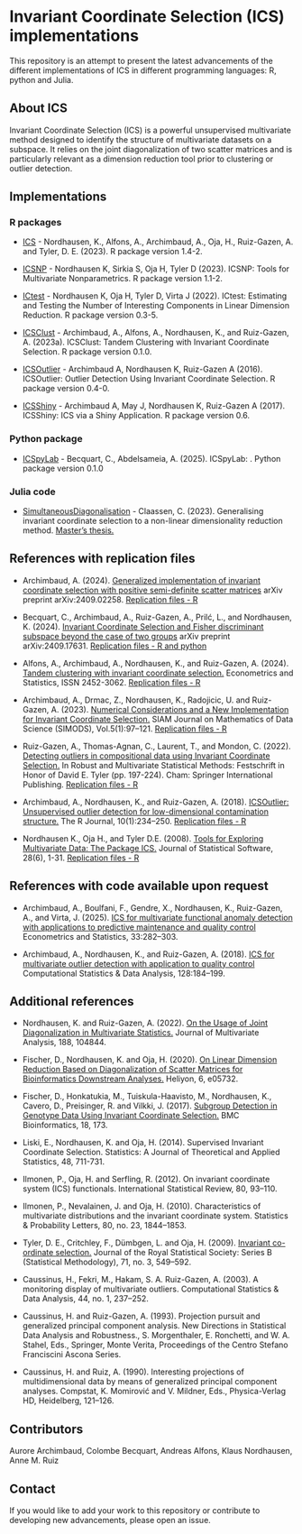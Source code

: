 # Invariant Coordinate Selection (ICS) implementations

This repository is an attempt to present the latest advancements of the different
implementations of ICS in different programming languages: R, python and Julia.


## About ICS

Invariant Coordinate Selection (ICS) is a powerful unsupervised multivariate method designed to identify the structure of multivariate datasets on a subspace. It relies on the joint diagonalization of two scatter matrices and is particularly relevant as a dimension reduction tool prior to clustering or outlier detection.




## Implementations

### R packages


- [ICS](https://cran.r-project.org/web/packages/ICS/index.html) - Nordhausen, K., Alfons, A., Archimbaud, A., Oja, H., Ruiz-Gazen, A. and Tyler, D. E. (2023). R package version 1.4-2.

- [ICSNP](https://CRAN.R-project.org/package=ICSNP) -  Nordhausen K, Sirkia S, Oja H, Tyler D (2023). ICSNP: Tools for Multivariate Nonparametrics. R
  package version 1.1-2.

- [ICtest](https://CRAN.R-project.org/package=ICtest) - 
Nordhausen K, Oja H, Tyler D, Virta J (2022). ICtest: Estimating and Testing the Number of Interesting
  Components in Linear Dimension Reduction. R package version 0.3-5.

- [ICSClust](https://cran.r-project.org/web/packages/ICSClust/index.html) - 
Archimbaud, A., Alfons, A., Nordhausen, K., and Ruiz-Gazen, A. (2023a). ICSClust: Tandem Clustering with Invariant Coordinate Selection. R package version 0.1.0.


- [ICSOutlier](https://cran.r-project.org/web/packages/ICSOutlier/index.html) - 
 Archimbaud A, Nordhausen K, Ruiz-Gazen A (2016). ICSOutlier: Outlier Detection Using Invariant Coordinate Selection.
 R package version 0.4-0. 



- [ICSShiny](https://CRAN.R-project.org/package=ICSShiny) - 
Archimbaud A, May J, Nordhausen K, Ruiz-Gazen A (2017). ICSShiny: ICS via a Shiny Application. R package
version 0.6.

### Python package

- [ICSpyLab](https://icspylab.readthedocs.io/en/latest/) - Becquart, C., Abdelsameia, A. (2025). ICSpyLab: . Python package version 0.1.0


### Julia code

- [SimultaneousDiagonalisation](https://github.com/CClaassen/SimultaneousDiagonalisation.jl) - Claassen, C. (2023). Generalising invariant coordinate selection to a non-linear dimensionality reduction method. [Master’s thesis.](http://hdl.handle.net/2105/67214)



## References with replication files

- Archimbaud, A. (2024). [Generalized implementation of invariant coordinate selection with positive semi-definite scatter matrices](https://arxiv.org/abs/2409.02258) arXiv preprint arXiv:2409.02258. [Replication files - R ](https://github.com/AuroreAA/ICS_PSD_Replication)


- Becquart, C., Archimbaud, A., Ruiz-Gazen, A., Prilć, L., and Nordhausen, K. (2024).
[Invariant Coordinate Selection and Fisher discriminant subspace beyond the case of two groups](https://arxiv.org/abs/2409.17631) arXiv preprint arXiv:2409.17631.
 [Replication files - R and python](https://github.com/AuroreAA/ICS_FDS-Replication)
 
 - Alfons, A., Archimbaud, A., Nordhausen, K., and Ruiz-Gazen, A. (2024). [Tandem clustering with invariant coordinate selection.](https://doi.org/10.1016/j.ecosta.2024.03.002) Econometrics and Statistics, ISSN 2452-3062.
 [Replication files - R](https://github.com/aalfons/TandemICS-Replication)
 
- Archimbaud, A., Drmac, Z., Nordhausen, K., Radojicic, U. and Ruiz-Gazen, A. (2023). [Numerical Considerations and a New Implementation for Invariant Coordinate Selection.](https://doi.org/10.1137/22M1498759) SIAM Journal on Mathematics of Data Science (SIMODS), Vol.5(1):97–121. [Replication files - R](https://github.com/AuroreAA/NCICS)

- Ruiz-Gazen, A., Thomas-Agnan, C., Laurent, T., and Mondon, C. (2022). [Detecting outliers in compositional data using Invariant Coordinate Selection.](https://doi.org/10.1007/978-3-031-22687-8_10) In Robust and Multivariate Statistical Methods: Festschrift in Honor of David E. Tyler (pp. 197-224). Cham: Springer International Publishing. [Replication files - R](https://github.com/tibo31/ics_coda)


- Archimbaud, A., Nordhausen, K., and Ruiz-Gazen, A. (2018). [ICSOutlier: Unsupervised outlier detection for low-dimensional contamination structure.](https://doi.org/10.32614/RJ-2018-034) The R Journal, 10(1):234–250. [Replication files - R](https://journal.r-project.org/archive/2018/RJ-2018-034/RJ-2018-034.zip)

- Nordhausen K., Oja H., and Tyler D.E. (2008). [Tools for Exploring Multivariate Data: The Package ICS.](https://doi.org/10.18637/jss.v028.i06) Journal of Statistical Software, 28(6), 1-31. 
[Replication files - R](https://www.jstatsoft.org/index.php/jss/article/view/v028i06/1827)





## References with code available upon request

- Archimbaud, A., Boulfani, F., Gendre, X., Nordhausen, K., Ruiz-Gazen, A., and Virta, J. (2025). [ICS for multivariate functional anomaly detection with applications to predictive maintenance and quality control](https://doi.org/10.1016/j.ecosta.2022.03.003) Econometrics
and Statistics, 33:282–303.

- Archimbaud, A., Nordhausen, K., and Ruiz-Gazen, A. (2018). [ICS for multivariate outlier detection with application to quality control](https://doi.org/10.1016/j.csda.2018.06.011) Computational Statistics & Data Analysis, 128:184–199.


## Additional references

- Nordhausen, K. and Ruiz-Gazen, A. (2022). [On the Usage of Joint Diagonalization in Multivariate Statistics.](https://doi.org/10.1016/j.jmva.2021.104844)  Journal of Multivariate Analysis, 188, 104844.

- Fischer, D., Nordhausen, K. and Oja, H. (2020). [On Linear Dimension Reduction Based on Diagonalization of Scatter Matrices for Bioinformatics Downstream Analyses.](https://doi.org/10.1016/j.heliyon.2020.e05732) Heliyon, 6, e05732.

- Fischer, D., Honkatukia, M., Tuiskula-Haavisto, M., Nordhausen, K., Cavero, D., Preisinger, R. and Vilkki, J. (2017). [Subgroup Detection in Genotype Data Using Invariant Coordinate Selection.](https://doi.org/10.1186/s12859-017-1589-9) BMC Bioinformatics, 18, 173.

- Liski, E., Nordhausen, K. and Oja, H. (2014). Supervised Invariant Coordinate Selection. Statistics: A Journal of Theoretical and Applied Statistics, 48, 711-731.

- Ilmonen, P., Oja, H. and Serfling, R. (2012). On invariant coordinate system (ICS) functionals. International Statistical Review, 80, 93–110.

- Ilmonen, P., Nevalainen, J. and Oja, H. (2010). Characteristics of multivariate distributions and the invariant coordinate system. Statistics & Probability Letters, 80, no. 23, 1844–1853.

- Tyler, D. E., Critchley, F., Dümbgen, L. and Oja, H. (2009). [Invariant co-ordinate selection.](https://doi:10.1111/j.1467-9868.2009.00706.x.) Journal of the Royal Statistical Society:
Series B (Statistical Methodology), 71, no. 3, 549–592.

- Caussinus, H., Fekri, M., Hakam, S. A. Ruiz-Gazen, A. (2003). A monitoring display of multivariate outliers. Computational Statistics & Data Analysis, 44, no. 1, 237–252.

- Caussinus, H. and Ruiz-Gazen, A. (1993). Projection pursuit and generalized principal component analysis. New Directions in Statistical Data Analysis and Robustness., S. Morgenthaler, E. Ronchetti, and W. A. Stahel, Eds., Springer, Monte Verita, Proceedings of the Centro Stefano Franciscini Ascona Series. 

- Caussinus, H. and Ruiz, A. (1990). Interesting projections of multidimensional data by means of generalized principal component analyses. Compstat, K. Momirović and V. Mildner, Eds., Physica-Verlag HD, Heidelberg, 121–126.



## Contributors
Aurore Archimbaud, Colombe Becquart, Andreas Alfons,  Klaus Nordhausen, Anne M. Ruiz

## Contact

If you would like to add your work to this repository or contribute to developing new advancements, please open an issue.

